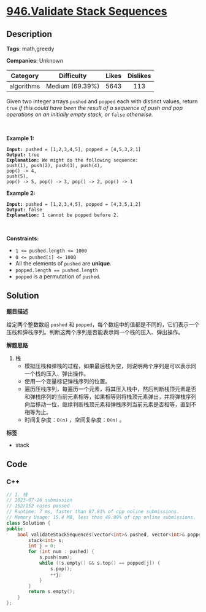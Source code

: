 # [946.Validate Stack Sequences](https://leetcode.com/problems/validate-stack-sequences/description/)

## Description

**Tags**: math,greedy

**Companies**: Unknown

|  Category  |   Difficulty    | Likes | Dislikes |
| :--------: | :-------------: | :---: | :------: |
| algorithms | Medium (69.39%) | 5643  |   113    |

<p>Given two integer arrays <code>pushed</code> and <code>popped</code> each with distinct values, return <code>true</code><em> if this could have been the result of a sequence of push and pop operations on an initially empty stack, or </em><code>false</code><em> otherwise.</em></p>
<p>&nbsp;</p>
<p><strong class="example">Example 1:</strong></p>
<pre><code><strong>Input:</strong> pushed = [1,2,3,4,5], popped = [4,5,3,2,1]
<strong>Output:</strong> true
<strong>Explanation:</strong> We might do the following sequence:
push(1), push(2), push(3), push(4),
pop() -&gt; 4,
push(5),
pop() -&gt; 5, pop() -&gt; 3, pop() -&gt; 2, pop() -&gt; 1</code></pre>
<p><strong class="example">Example 2:</strong></p>
<pre><code><strong>Input:</strong> pushed = [1,2,3,4,5], popped = [4,3,5,1,2]
<strong>Output:</strong> false
<strong>Explanation:</strong> 1 cannot be popped before 2.</code></pre>
<p>&nbsp;</p>
<p><strong>Constraints:</strong></p>
<ul>
  <li><code>1 &lt;= pushed.length &lt;= 1000</code></li>
  <li><code>0 &lt;= pushed[i] &lt;= 1000</code></li>
  <li>All the elements of <code>pushed</code> are <strong>unique</strong>.</li>
  <li><code>popped.length == pushed.length</code></li>
  <li><code>popped</code> is a permutation of <code>pushed</code>.</li>
</ul>

## Solution

**题目描述**

给定两个整数数组 `pushed` 和 `popped`，每个数组中的值都是不同的，它们表示一个压栈和弹栈序列。判断这两个序列是否能表示同一个栈的压入、弹出操作。

**解题思路**

1. 栈
   - 模拟压栈和弹栈的过程，如果最后栈为空，则说明两个序列是可以表示同一个栈的压入、弹出操作。
   - 使用一个变量标记弹栈序列的位置。
   - 遍历压栈序列，每遍历一个元素，将其压入栈中，然后判断栈顶元素是否和弹栈序列的当前元素相等，如果相等则将栈顶元素弹出，并将弹栈序列向后移动一位，继续判断栈顶元素和弹栈序列当前元素是否相等，直到不相等为止。
   - 时间复杂度：`O(n)` ，空间复杂度：`O(n)` 。

**标签**

- stack

<!-- code start -->
## Code

### C++

```cpp
// 1. 栈
// 2023-07-26 submission
// 152/152 cases passed
// Runtime: 7 ms, faster than 87.81% of cpp online submissions.
// Memory Usage: 15.4 MB, less than 49.89% of cpp online submissions.
class Solution {
public:
    bool validateStackSequences(vector<int>& pushed, vector<int>& popped) {
        stack<int> s;
        int j = 0;
        for (int num : pushed) {
            s.push(num);
            while (!s.empty() && s.top() == popped[j]) {
                s.pop();
                ++j;
            }
        }
        return s.empty();
    }
};
```

<!-- code end -->
